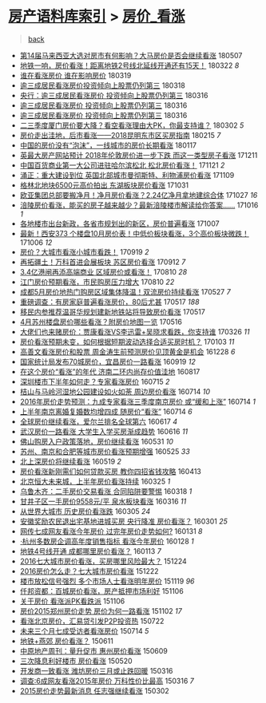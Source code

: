 [房产语料库索引](../../README.md)  > [房价_看涨](房价_看涨.md)
====
> [back](../README.md)

- [第14届马来西亚大选对房市有何影响？大马房价是否会继续看涨](http://jkwz.applinzi.com/ittc/7100439622461162506.html#%E7%AC%AC14%E5%B1%8A%E9%A9%AC%E6%9D%A5%E8%A5%BF%E4%BA%9A%E5%A4%A7%E9%80%89%E5%AF%B9%E6%88%BF%E5%B8%82%E6%9C%89%E4%BD%95%E5%BD%B1%E5%93%8D%EF%BC%9F%E5%A4%A7%E9%A9%AC%E6%88%BF%E4%BB%B7%E6%98%AF%E5%90%A6%E4%BC%9A%E7%BB%A7%E7%BB%AD%E7%9C%8B%E6%B6%A8) 180507  
- [地铁一响，房价看涨！距离地铁2号线北延线开通还有15天！](http://jkwz.applinzi.com/ittc/7083305350172509201.html#%E5%9C%B0%E9%93%81%E4%B8%80%E5%93%8D%EF%BC%8C%E6%88%BF%E4%BB%B7%E7%9C%8B%E6%B6%A8%EF%BC%81%E8%B7%9D%E7%A6%BB%E5%9C%B0%E9%93%812%E5%8F%B7%E7%BA%BF%E5%8C%97%E5%BB%B6%E7%BA%BF%E5%BC%80%E9%80%9A%E8%BF%98%E6%9C%8915%E5%A4%A9%EF%BC%81) 180322 *8* 
- [谁在看涨房价 谁在影响房价](http://jkwz.applinzi.com/ittc/7081010489360647185.html#%E8%B0%81%E5%9C%A8%E7%9C%8B%E6%B6%A8%E6%88%BF%E4%BB%B7+%E8%B0%81%E5%9C%A8%E5%BD%B1%E5%93%8D%E6%88%BF%E4%BB%B7) 180319  
- [逾三成居民看涨房价投资倾向上股票仍列第三](http://jkwz.applinzi.com/ittc/7081739844718167046.html#%E9%80%BE%E4%B8%89%E6%88%90%E5%B1%85%E6%B0%91%E7%9C%8B%E6%B6%A8%E6%88%BF%E4%BB%B7%E6%8A%95%E8%B5%84%E5%80%BE%E5%90%91%E4%B8%8A%E8%82%A1%E7%A5%A8%E4%BB%8D%E5%88%97%E7%AC%AC%E4%B8%89) 180318  
- [央行：逾三成居民看涨房价 投资倾向上股票仍列第三](http://jkwz.applinzi.com/ittc/7080969472242615307.html#%E5%A4%AE%E8%A1%8C%EF%BC%9A%E9%80%BE%E4%B8%89%E6%88%90%E5%B1%85%E6%B0%91%E7%9C%8B%E6%B6%A8%E6%88%BF%E4%BB%B7+%E6%8A%95%E8%B5%84%E5%80%BE%E5%90%91%E4%B8%8A%E8%82%A1%E7%A5%A8%E4%BB%8D%E5%88%97%E7%AC%AC%E4%B8%89) 180316  
- [逾三成居民看涨房价 投资倾向上股票仍列第三](http://jkwz.applinzi.com/ittc/7080965635775661063.html#%E9%80%BE%E4%B8%89%E6%88%90%E5%B1%85%E6%B0%91%E7%9C%8B%E6%B6%A8%E6%88%BF%E4%BB%B7+%E6%8A%95%E8%B5%84%E5%80%BE%E5%90%91%E4%B8%8A%E8%82%A1%E7%A5%A8%E4%BB%8D%E5%88%97%E7%AC%AC%E4%B8%89) 180316  
- [逾三成居民看涨房价 投资倾向上股票仍列第三](http://jkwz.applinzi.com/ittc/7080861177402098695.html#%E9%80%BE%E4%B8%89%E6%88%90%E5%B1%85%E6%B0%91%E7%9C%8B%E6%B6%A8%E6%88%BF%E4%BB%B7+%E6%8A%95%E8%B5%84%E5%80%BE%E5%90%91%E4%B8%8A%E8%82%A1%E7%A5%A8%E4%BB%8D%E5%88%97%E7%AC%AC%E4%B8%89) 180316  
- [二三季度厦门房价要大降？看空看涨理由大PK，你最支持谁？](http://jkwz.applinzi.com/ittc/7075806636302402566.html#%E4%BA%8C%E4%B8%89%E5%AD%A3%E5%BA%A6%E5%8E%A6%E9%97%A8%E6%88%BF%E4%BB%B7%E8%A6%81%E5%A4%A7%E9%99%8D%EF%BC%9F%E7%9C%8B%E7%A9%BA%E7%9C%8B%E6%B6%A8%E7%90%86%E7%94%B1%E5%A4%A7PK%EF%BC%8C%E4%BD%A0%E6%9C%80%E6%94%AF%E6%8C%81%E8%B0%81%EF%BC%9F) 180302 *5* 
- [房价走出洼地，后市看涨——2018昆明东市区买房指南](http://jkwz.applinzi.com/ittc/7070274718978802704.html#%E6%88%BF%E4%BB%B7%E8%B5%B0%E5%87%BA%E6%B4%BC%E5%9C%B0%EF%BC%8C%E5%90%8E%E5%B8%82%E7%9C%8B%E6%B6%A8%E2%80%94%E2%80%942018%E6%98%86%E6%98%8E%E4%B8%9C%E5%B8%82%E5%8C%BA%E4%B9%B0%E6%88%BF%E6%8C%87%E5%8D%97) 180215 *7* 
- [中国的房价没有“泡沫”，一线城市的房价长期看涨](http://jkwz.applinzi.com/ittc/7059682797675873297.html#%E4%B8%AD%E5%9B%BD%E7%9A%84%E6%88%BF%E4%BB%B7%E6%B2%A1%E6%9C%89%E2%80%9C%E6%B3%A1%E6%B2%AB%E2%80%9D%EF%BC%8C%E4%B8%80%E7%BA%BF%E5%9F%8E%E5%B8%82%E7%9A%84%E6%88%BF%E4%BB%B7%E9%95%BF%E6%9C%9F%E7%9C%8B%E6%B6%A8) 180117  
- [英最大房产网站预计 2018年伦敦房价进一步下跌 而这一类型房子看涨](http://jkwz.applinzi.com/ittc/7045877911389733904.html#%E8%8B%B1%E6%9C%80%E5%A4%A7%E6%88%BF%E4%BA%A7%E7%BD%91%E7%AB%99%E9%A2%84%E8%AE%A1+2018%E5%B9%B4%E4%BC%A6%E6%95%A6%E6%88%BF%E4%BB%B7%E8%BF%9B%E4%B8%80%E6%AD%A5%E4%B8%8B%E8%B7%8C+%E8%80%8C%E8%BF%99%E4%B8%80%E7%B1%BB%E5%9E%8B%E6%88%BF%E5%AD%90%E7%9C%8B%E6%B6%A8) 171211  
- [中国百货商业第一大公司进驻哈尔滨松北 松北房价看涨！](http://jkwz.applinzi.com/ittc/7038309418033218576.html#%E4%B8%AD%E5%9B%BD%E7%99%BE%E8%B4%A7%E5%95%86%E4%B8%9A%E7%AC%AC%E4%B8%80%E5%A4%A7%E5%85%AC%E5%8F%B8%E8%BF%9B%E9%A9%BB%E5%93%88%E5%B0%94%E6%BB%A8%E6%9D%BE%E5%8C%97+%E6%9D%BE%E5%8C%97%E6%88%BF%E4%BB%B7%E7%9C%8B%E6%B6%A8%EF%BC%81) 171121 *2* 
- [涌正：重大建设到位 英国北部城市曼彻斯特、利物浦房价看涨](http://jkwz.applinzi.com/ittc/7034018725781570577.html#%E6%B6%8C%E6%AD%A3%EF%BC%9A%E9%87%8D%E5%A4%A7%E5%BB%BA%E8%AE%BE%E5%88%B0%E4%BD%8D+%E8%8B%B1%E5%9B%BD%E5%8C%97%E9%83%A8%E5%9F%8E%E5%B8%82%E6%9B%BC%E5%BD%BB%E6%96%AF%E7%89%B9%E3%80%81%E5%88%A9%E7%89%A9%E6%B5%A6%E6%88%BF%E4%BB%B7%E7%9C%8B%E6%B6%A8) 171109  
- [格林北地块6500元高价拍出 东湖板块房价看涨](http://jkwz.applinzi.com/ittc/7030385636236854289.html#%E6%A0%BC%E6%9E%97%E5%8C%97%E5%9C%B0%E5%9D%976500%E5%85%83%E9%AB%98%E4%BB%B7%E6%8B%8D%E5%87%BA+%E4%B8%9C%E6%B9%96%E6%9D%BF%E5%9D%97%E6%88%BF%E4%BB%B7%E7%9C%8B%E6%B6%A8) 171031  
- [欧亚集团总部要搬净月！净月房价看涨？2.24亿净月拿地建综合体](http://jkwz.applinzi.com/ittc/7029051054694597648.html#%E6%AC%A7%E4%BA%9A%E9%9B%86%E5%9B%A2%E6%80%BB%E9%83%A8%E8%A6%81%E6%90%AC%E5%87%80%E6%9C%88%EF%BC%81%E5%87%80%E6%9C%88%E6%88%BF%E4%BB%B7%E7%9C%8B%E6%B6%A8%EF%BC%9F2.24%E4%BA%BF%E5%87%80%E6%9C%88%E6%8B%BF%E5%9C%B0%E5%BB%BA%E7%BB%BC%E5%90%88%E4%BD%93) 171027 *16* 
- [涪陵房价看涨，能买的房子越来越少？最新涪陵楼市解读给你答案……](http://jkwz.applinzi.com/ittc/7025089757388997648.html#%E6%B6%AA%E9%99%B5%E6%88%BF%E4%BB%B7%E7%9C%8B%E6%B6%A8%EF%BC%8C%E8%83%BD%E4%B9%B0%E7%9A%84%E6%88%BF%E5%AD%90%E8%B6%8A%E6%9D%A5%E8%B6%8A%E5%B0%91%EF%BC%9F%E6%9C%80%E6%96%B0%E6%B6%AA%E9%99%B5%E6%A5%BC%E5%B8%82%E8%A7%A3%E8%AF%BB%E7%BB%99%E4%BD%A0%E7%AD%94%E6%A1%88%E2%80%A6%E2%80%A6) 171016 *1* 
- [各地楼市出台新政，各省市规划出的新区，房价普遍看涨](http://jkwz.applinzi.com/ittc/7021848778271884305.html#%E5%90%84%E5%9C%B0%E6%A5%BC%E5%B8%82%E5%87%BA%E5%8F%B0%E6%96%B0%E6%94%BF%EF%BC%8C%E5%90%84%E7%9C%81%E5%B8%82%E8%A7%84%E5%88%92%E5%87%BA%E7%9A%84%E6%96%B0%E5%8C%BA%EF%BC%8C%E6%88%BF%E4%BB%B7%E6%99%AE%E9%81%8D%E7%9C%8B%E6%B6%A8) 171007  
- [最新！西安373 个楼盘10月房价表！中低价板块看涨，3个高价板块微跌！](http://jkwz.applinzi.com/ittc/7021437394535056400.html#%E6%9C%80%E6%96%B0%EF%BC%81%E8%A5%BF%E5%AE%89373+%E4%B8%AA%E6%A5%BC%E7%9B%9810%E6%9C%88%E6%88%BF%E4%BB%B7%E8%A1%A8%EF%BC%81%E4%B8%AD%E4%BD%8E%E4%BB%B7%E6%9D%BF%E5%9D%97%E7%9C%8B%E6%B6%A8%EF%BC%8C3%E4%B8%AA%E9%AB%98%E4%BB%B7%E6%9D%BF%E5%9D%97%E5%BE%AE%E8%B7%8C%EF%BC%81) 171006 *12* 
- [房价？大城市看涨小城市看跌！](http://jkwz.applinzi.com/ittc/7015019965206496273.html#%E6%88%BF%E4%BB%B7%EF%BC%9F%E5%A4%A7%E5%9F%8E%E5%B8%82%E7%9C%8B%E6%B6%A8%E5%B0%8F%E5%9F%8E%E5%B8%82%E7%9C%8B%E8%B7%8C%EF%BC%81) 170919 *2* 
- [再拓疆土！万科首进会展板块 苏区房价看涨](http://jkwz.applinzi.com/ittc/7012358863930786833.html#%E5%86%8D%E6%8B%93%E7%96%86%E5%9C%9F%EF%BC%81%E4%B8%87%E7%A7%91%E9%A6%96%E8%BF%9B%E4%BC%9A%E5%B1%95%E6%9D%BF%E5%9D%97+%E8%8B%8F%E5%8C%BA%E6%88%BF%E4%BB%B7%E7%9C%8B%E6%B6%A8) 170912 *7* 
- [3.4亿港闸再添高端商业 区域房价或看涨！](http://jkwz.applinzi.com/ittc/7000213345230390289.html#3.4%E4%BA%BF%E6%B8%AF%E9%97%B8%E5%86%8D%E6%B7%BB%E9%AB%98%E7%AB%AF%E5%95%86%E4%B8%9A+%E5%8C%BA%E5%9F%9F%E6%88%BF%E4%BB%B7%E6%88%96%E7%9C%8B%E6%B6%A8%EF%BC%81) 170810 *28* 
- [江门房价预期看涨，市民购房压力增大](http://jkwz.applinzi.com/ittc/7000085828691559441.html#%E6%B1%9F%E9%97%A8%E6%88%BF%E4%BB%B7%E9%A2%84%E6%9C%9F%E7%9C%8B%E6%B6%A8%EF%BC%8C%E5%B8%82%E6%B0%91%E8%B4%AD%E6%88%BF%E5%8E%8B%E5%8A%9B%E5%A2%9E%E5%A4%A7) 170810 *22* 
- [成都5月房价地热门购房区域集体降温！双流房价持续看涨](http://jkwz.applinzi.com/ittc/6972289036218532868.html#%E6%88%90%E9%83%BD5%E6%9C%88%E6%88%BF%E4%BB%B7%E5%9C%B0%E7%83%AD%E9%97%A8%E8%B4%AD%E6%88%BF%E5%8C%BA%E5%9F%9F%E9%9B%86%E4%BD%93%E9%99%8D%E6%B8%A9%EF%BC%81%E5%8F%8C%E6%B5%81%E6%88%BF%E4%BB%B7%E6%8C%81%E7%BB%AD%E7%9C%8B%E6%B6%A8) 170527 *7* 
- [重磅调查：有房家庭普遍看涨房价，80后尤甚](http://jkwz.applinzi.com/ittc/6968676162434761732.html#%E9%87%8D%E7%A3%85%E8%B0%83%E6%9F%A5%EF%BC%9A%E6%9C%89%E6%88%BF%E5%AE%B6%E5%BA%AD%E6%99%AE%E9%81%8D%E7%9C%8B%E6%B6%A8%E6%88%BF%E4%BB%B7%EF%BC%8C80%E5%90%8E%E5%B0%A4%E7%94%9A) 170517 *188* 
- [移民内参推荐温哥华规划建新地铁站将导致房价看涨](http://jkwz.applinzi.com/ittc/6968664552056030212.html#%E7%A7%BB%E6%B0%91%E5%86%85%E5%8F%82%E6%8E%A8%E8%8D%90%E6%B8%A9%E5%93%A5%E5%8D%8E%E8%A7%84%E5%88%92%E5%BB%BA%E6%96%B0%E5%9C%B0%E9%93%81%E7%AB%99%E5%B0%86%E5%AF%BC%E8%87%B4%E6%88%BF%E4%BB%B7%E7%9C%8B%E6%B6%A8) 170517  
- [4月苏州楼盘房价哪些看涨？附房价地图一览](http://jkwz.applinzi.com/ittc/6968261541785764868.html#4%E6%9C%88%E8%8B%8F%E5%B7%9E%E6%A5%BC%E7%9B%98%E6%88%BF%E4%BB%B7%E5%93%AA%E4%BA%9B%E7%9C%8B%E6%B6%A8%EF%BC%9F%E9%99%84%E6%88%BF%E4%BB%B7%E5%9C%B0%E5%9B%BE%E4%B8%80%E8%A7%88) 170516  
- [大佬们也来赌房价：贾康看涨VS李迅雷+吴晓求看跌，你支持谁](http://jkwz.applinzi.com/ittc/6949451991699948548.html#%E5%A4%A7%E4%BD%AC%E4%BB%AC%E4%B9%9F%E6%9D%A5%E8%B5%8C%E6%88%BF%E4%BB%B7%EF%BC%9A%E8%B4%BE%E5%BA%B7%E7%9C%8B%E6%B6%A8VS%E6%9D%8E%E8%BF%85%E9%9B%B7%2B%E5%90%B4%E6%99%93%E6%B1%82%E7%9C%8B%E8%B7%8C%EF%BC%8C%E4%BD%A0%E6%94%AF%E6%8C%81%E8%B0%81) 170326 *11* 
- [房价看涨预期未变，如何根据短期波动选择合适买房时机？](http://jkwz.applinzi.com/ittc/6918727361762952197.html#%E6%88%BF%E4%BB%B7%E7%9C%8B%E6%B6%A8%E9%A2%84%E6%9C%9F%E6%9C%AA%E5%8F%98%EF%BC%8C%E5%A6%82%E4%BD%95%E6%A0%B9%E6%8D%AE%E7%9F%AD%E6%9C%9F%E6%B3%A2%E5%8A%A8%E9%80%89%E6%8B%A9%E5%90%88%E9%80%82%E4%B9%B0%E6%88%BF%E6%97%B6%E6%9C%BA%EF%BC%9F) 170103 *11* 
- [高善文看涨房价和股票 周金涛生前预测房价见顶黄金是机会](http://jkwz.applinzi.com/ittc/6916780725428028420.html#%E9%AB%98%E5%96%84%E6%96%87%E7%9C%8B%E6%B6%A8%E6%88%BF%E4%BB%B7%E5%92%8C%E8%82%A1%E7%A5%A8+%E5%91%A8%E9%87%91%E6%B6%9B%E7%94%9F%E5%89%8D%E9%A2%84%E6%B5%8B%E6%88%BF%E4%BB%B7%E8%A7%81%E9%A1%B6%E9%BB%84%E9%87%91%E6%98%AF%E6%9C%BA%E4%BC%9A) 161228 *6* 
- [国家统计局发布70城房价，宜昌房价一路看涨](http://jkwz.applinzi.com/ittc/6879529201325048836.html#%E5%9B%BD%E5%AE%B6%E7%BB%9F%E8%AE%A1%E5%B1%80%E5%8F%91%E5%B8%8370%E5%9F%8E%E6%88%BF%E4%BB%B7%EF%BC%8C%E5%AE%9C%E6%98%8C%E6%88%BF%E4%BB%B7%E4%B8%80%E8%B7%AF%E7%9C%8B%E6%B6%A8) 160919 *12* 
- [在这个房价“看涨”的年代 济南二环内尚存价值洼地](http://jkwz.applinzi.com/ittc/6867273551060665349.html#%E5%9C%A8%E8%BF%99%E4%B8%AA%E6%88%BF%E4%BB%B7%E2%80%9C%E7%9C%8B%E6%B6%A8%E2%80%9D%E7%9A%84%E5%B9%B4%E4%BB%A3+%E6%B5%8E%E5%8D%97%E4%BA%8C%E7%8E%AF%E5%86%85%E5%B0%9A%E5%AD%98%E4%BB%B7%E5%80%BC%E6%B4%BC%E5%9C%B0) 160817  
- [深圳楼市下半年如何走？专家看涨房价](http://jkwz.applinzi.com/ittc/6855010520255693828.html#%E6%B7%B1%E5%9C%B3%E6%A5%BC%E5%B8%82%E4%B8%8B%E5%8D%8A%E5%B9%B4%E5%A6%82%E4%BD%95%E8%B5%B0%EF%BC%9F%E4%B8%93%E5%AE%B6%E7%9C%8B%E6%B6%A8%E6%88%BF%E4%BB%B7) 160715 *2* 
- [桔山与马岭河湿地公园建设如火如荼 周边房价看涨](http://jkwz.applinzi.com/ittc/6854799153938564100.html#%E6%A1%94%E5%B1%B1%E4%B8%8E%E9%A9%AC%E5%B2%AD%E6%B2%B3%E6%B9%BF%E5%9C%B0%E5%85%AC%E5%9B%AD%E5%BB%BA%E8%AE%BE%E5%A6%82%E7%81%AB%E5%A6%82%E8%8D%BC+%E5%91%A8%E8%BE%B9%E6%88%BF%E4%BB%B7%E7%9C%8B%E6%B6%A8) 160714 *10* 
- [2016年房价走势预测：九成专家看涨三季度南京房价 或“缓和上涨”](http://jkwz.applinzi.com/ittc/6854767293288154116.html#2016%E5%B9%B4%E6%88%BF%E4%BB%B7%E8%B5%B0%E5%8A%BF%E9%A2%84%E6%B5%8B%EF%BC%9A%E4%B9%9D%E6%88%90%E4%B8%93%E5%AE%B6%E7%9C%8B%E6%B6%A8%E4%B8%89%E5%AD%A3%E5%BA%A6%E5%8D%97%E4%BA%AC%E6%88%BF%E4%BB%B7+%E6%88%96%E2%80%9C%E7%BC%93%E5%92%8C%E4%B8%8A%E6%B6%A8%E2%80%9D) 160714 *1* 
- [上半年南京离婚复婚数均增四成 随房价“看涨”](http://jkwz.applinzi.com/ittc/6854640248272978949.html#%E4%B8%8A%E5%8D%8A%E5%B9%B4%E5%8D%97%E4%BA%AC%E7%A6%BB%E5%A9%9A%E5%A4%8D%E5%A9%9A%E6%95%B0%E5%9D%87%E5%A2%9E%E5%9B%9B%E6%88%90+%E9%9A%8F%E6%88%BF%E4%BB%B7%E2%80%9C%E7%9C%8B%E6%B6%A8%E2%80%9D) 160714 *6* 
- [全球房价继续看涨，爱尔兰排名全球第六](http://jkwz.applinzi.com/ittc/6844663270119834629.html#%E5%85%A8%E7%90%83%E6%88%BF%E4%BB%B7%E7%BB%A7%E7%BB%AD%E7%9C%8B%E6%B6%A8%EF%BC%8C%E7%88%B1%E5%B0%94%E5%85%B0%E6%8E%92%E5%90%8D%E5%85%A8%E7%90%83%E7%AC%AC%E5%85%AD) 160617 *4* 
- [武汉房价一路看涨 大学生入学买房渐成趋势](http://jkwz.applinzi.com/ittc/6844235987684951045.html#%E6%AD%A6%E6%B1%89%E6%88%BF%E4%BB%B7%E4%B8%80%E8%B7%AF%E7%9C%8B%E6%B6%A8+%E5%A4%A7%E5%AD%A6%E7%94%9F%E5%85%A5%E5%AD%A6%E4%B9%B0%E6%88%BF%E6%B8%90%E6%88%90%E8%B6%8B%E5%8A%BF) 160616 *11* 
- [佛山购房入户政策落地，房价继续看涨](http://jkwz.applinzi.com/ittc/6838374241527137284.html#%E4%BD%9B%E5%B1%B1%E8%B4%AD%E6%88%BF%E5%85%A5%E6%88%B7%E6%94%BF%E7%AD%96%E8%90%BD%E5%9C%B0%EF%BC%8C%E6%88%BF%E4%BB%B7%E7%BB%A7%E7%BB%AD%E7%9C%8B%E6%B6%A8) 160531 *10* 
- [苏州、南京和合肥等城市房价看涨预期增强](http://jkwz.applinzi.com/ittc/6836162848094684165.html#%E8%8B%8F%E5%B7%9E%E3%80%81%E5%8D%97%E4%BA%AC%E5%92%8C%E5%90%88%E8%82%A5%E7%AD%89%E5%9F%8E%E5%B8%82%E6%88%BF%E4%BB%B7%E7%9C%8B%E6%B6%A8%E9%A2%84%E6%9C%9F%E5%A2%9E%E5%BC%BA) 160525 *33* 
- [北上深房价将继续看涨](http://jkwz.applinzi.com/ittc/6834033526437315588.html#%E5%8C%97%E4%B8%8A%E6%B7%B1%E6%88%BF%E4%BB%B7%E5%B0%86%E7%BB%A7%E7%BB%AD%E7%9C%8B%E6%B6%A8) 160519 *2* 
- [房价看涨新刚需们如何贷款买房 教你四招省钱攻略](http://jkwz.applinzi.com/ittc/6820517972460176388.html#%E6%88%BF%E4%BB%B7%E7%9C%8B%E6%B6%A8%E6%96%B0%E5%88%9A%E9%9C%80%E4%BB%AC%E5%A6%82%E4%BD%95%E8%B4%B7%E6%AC%BE%E4%B9%B0%E6%88%BF+%E6%95%99%E4%BD%A0%E5%9B%9B%E6%8B%9B%E7%9C%81%E9%92%B1%E6%94%BB%E7%95%A5) 160413  
- [北京恒大未来城，上半年房价看涨持续](http://jkwz.applinzi.com/ittc/6813441199360705540.html#%E5%8C%97%E4%BA%AC%E6%81%92%E5%A4%A7%E6%9C%AA%E6%9D%A5%E5%9F%8E%EF%BC%8C%E4%B8%8A%E5%8D%8A%E5%B9%B4%E6%88%BF%E4%BB%B7%E7%9C%8B%E6%B6%A8%E6%8C%81%E7%BB%AD) 160325 *1* 
- [乌鲁木齐：二手房价交易看涨 合同陷阱要警惕](http://jkwz.applinzi.com/ittc/6810863765109081092.html#%E4%B9%8C%E9%B2%81%E6%9C%A8%E9%BD%90%EF%BC%9A%E4%BA%8C%E6%89%8B%E6%88%BF%E4%BB%B7%E4%BA%A4%E6%98%93%E7%9C%8B%E6%B6%A8+%E5%90%88%E5%90%8C%E9%99%B7%E9%98%B1%E8%A6%81%E8%AD%A6%E6%83%95) 160318 *1* 
- [甘井子区一手房价9558元/平 泉水板块看涨](http://jkwz.applinzi.com/ittc/6810246689814217733.html#%E7%94%98%E4%BA%95%E5%AD%90%E5%8C%BA%E4%B8%80%E6%89%8B%E6%88%BF%E4%BB%B79558%E5%85%83%2F%E5%B9%B3+%E6%B3%89%E6%B0%B4%E6%9D%BF%E5%9D%97%E7%9C%8B%E6%B6%A8) 160316 *11* 
- [从世界大城市    历史房价看涨跌](http://jkwz.applinzi.com/ittc/6806088729777144837.html#%E4%BB%8E%E4%B8%96%E7%95%8C%E5%A4%A7%E5%9F%8E%E5%B8%82++++%E5%8E%86%E5%8F%B2%E6%88%BF%E4%BB%B7%E7%9C%8B%E6%B6%A8%E8%B7%8C) 160305 *24* 
- [安徽奖励农民退出宅基地进城买房 央行降准 房价看涨？](http://jkwz.applinzi.com/ittc/6804705678799143941.html#%E5%AE%89%E5%BE%BD%E5%A5%96%E5%8A%B1%E5%86%9C%E6%B0%91%E9%80%80%E5%87%BA%E5%AE%85%E5%9F%BA%E5%9C%B0%E8%BF%9B%E5%9F%8E%E4%B9%B0%E6%88%BF+%E5%A4%AE%E8%A1%8C%E9%99%8D%E5%87%86+%E6%88%BF%E4%BB%B7%E7%9C%8B%E6%B6%A8%EF%BC%9F) 160301 *25* 
- [网传七成网友看涨今年房价 过完年房价走势如何?](http://jkwz.applinzi.com/ittc/6793558314164159493.html#%E7%BD%91%E4%BC%A0%E4%B8%83%E6%88%90%E7%BD%91%E5%8F%8B%E7%9C%8B%E6%B6%A8%E4%BB%8A%E5%B9%B4%E6%88%BF%E4%BB%B7+%E8%BF%87%E5%AE%8C%E5%B9%B4%E6%88%BF%E4%BB%B7%E8%B5%B0%E5%8A%BF%E5%A6%82%E4%BD%95%3F) 160131 *8* 
- [·杭州多数房企调高年度销售指标 看涨今年房价](http://jkwz.applinzi.com/ittc/6792294572390614020.html#%C2%B7%E6%9D%AD%E5%B7%9E%E5%A4%9A%E6%95%B0%E6%88%BF%E4%BC%81%E8%B0%83%E9%AB%98%E5%B9%B4%E5%BA%A6%E9%94%80%E5%94%AE%E6%8C%87%E6%A0%87+%E7%9C%8B%E6%B6%A8%E4%BB%8A%E5%B9%B4%E6%88%BF%E4%BB%B7) 160128 *1* 
- [地铁4号线开通 成都哪里房价看涨？](http://jkwz.applinzi.com/ittc/6786855750420923397.html#%E5%9C%B0%E9%93%814%E5%8F%B7%E7%BA%BF%E5%BC%80%E9%80%9A+%E6%88%90%E9%83%BD%E5%93%AA%E9%87%8C%E6%88%BF%E4%BB%B7%E7%9C%8B%E6%B6%A8%EF%BC%9F) 160113 *7* 
- [2016七大城市房价看涨，买房哪里风险最大？](http://jkwz.applinzi.com/ittc/6779377739241096196.html#2016%E4%B8%83%E5%A4%A7%E5%9F%8E%E5%B8%82%E6%88%BF%E4%BB%B7%E7%9C%8B%E6%B6%A8%EF%BC%8C%E4%B9%B0%E6%88%BF%E5%93%AA%E9%87%8C%E9%A3%8E%E9%99%A9%E6%9C%80%E5%A4%A7%EF%BC%9F) 151224  
- [2016房价怎么走？七大城市房价看涨](http://jkwz.applinzi.com/ittc/6778558144443843589.html#2016%E6%88%BF%E4%BB%B7%E6%80%8E%E4%B9%88%E8%B5%B0%EF%BC%9F%E4%B8%83%E5%A4%A7%E5%9F%8E%E5%B8%82%E6%88%BF%E4%BB%B7%E7%9C%8B%E6%B6%A8) 151222  
- [楼市放松信号强烈 多个市场人士看涨明年房价](http://jkwz.applinzi.com/ittc/6766343022560429061.html#%E6%A5%BC%E5%B8%82%E6%94%BE%E6%9D%BE%E4%BF%A1%E5%8F%B7%E5%BC%BA%E7%83%88+%E5%A4%9A%E4%B8%AA%E5%B8%82%E5%9C%BA%E4%BA%BA%E5%A3%AB%E7%9C%8B%E6%B6%A8%E6%98%8E%E5%B9%B4%E6%88%BF%E4%BB%B7) 151119 *96* 
- [仟邦资都：百城房价看涨，房产抵押市场利好](http://jkwz.applinzi.com/ittc/6761628162119435268.html#%E4%BB%9F%E9%82%A6%E8%B5%84%E9%83%BD%EF%BC%9A%E7%99%BE%E5%9F%8E%E6%88%BF%E4%BB%B7%E7%9C%8B%E6%B6%A8%EF%BC%8C%E6%88%BF%E4%BA%A7%E6%8A%B5%E6%8A%BC%E5%B8%82%E5%9C%BA%E5%88%A9%E5%A5%BD) 151106  
- [关于房价 看涨派PK看跌派](http://jkwz.applinzi.com/ittc/6761495070398497796.html#%E5%85%B3%E4%BA%8E%E6%88%BF%E4%BB%B7+%E7%9C%8B%E6%B6%A8%E6%B4%BEPK%E7%9C%8B%E8%B7%8C%E6%B4%BE) 151106  
- [房价2015郑州房价走势 房价为何一路看涨](http://jkwz.applinzi.com/ittc/6760124412340487172.html#%E6%88%BF%E4%BB%B72015%E9%83%91%E5%B7%9E%E6%88%BF%E4%BB%B7%E8%B5%B0%E5%8A%BF+%E6%88%BF%E4%BB%B7%E4%B8%BA%E4%BD%95%E4%B8%80%E8%B7%AF%E7%9C%8B%E6%B6%A8) 151102 *17* 
- [看涨北京房价，汇易贷引发P2P投资热](http://jkwz.applinzi.com/ittc/547650615190823372.html#%E7%9C%8B%E6%B6%A8%E5%8C%97%E4%BA%AC%E6%88%BF%E4%BB%B7%EF%BC%8C%E6%B1%87%E6%98%93%E8%B4%B7%E5%BC%95%E5%8F%91P2P%E6%8A%95%E8%B5%84%E7%83%AD) 150722  
- [未来三个月七成受访者看涨房价](http://jkwz.applinzi.com/ittc/547650615060200432.html#%E6%9C%AA%E6%9D%A5%E4%B8%89%E4%B8%AA%E6%9C%88%E4%B8%83%E6%88%90%E5%8F%97%E8%AE%BF%E8%80%85%E7%9C%8B%E6%B6%A8%E6%88%BF%E4%BB%B7) 150714 *5* 
- [地铁+燕郊 房价看涨？](http://jkwz.applinzi.com/ittc/547650611424529317.html#%E5%9C%B0%E9%93%81%2B%E7%87%95%E9%83%8A+%E6%88%BF%E4%BB%B7%E7%9C%8B%E6%B6%A8%EF%BC%9F) 150611  
- [中原地产周刊：量升促市 惠州房价看涨](http://jkwz.applinzi.com/ittc/547650611417374219.html#%E4%B8%AD%E5%8E%9F%E5%9C%B0%E4%BA%A7%E5%91%A8%E5%88%8A%EF%BC%9A%E9%87%8F%E5%8D%87%E4%BF%83%E5%B8%82+%E6%83%A0%E5%B7%9E%E6%88%BF%E4%BB%B7%E7%9C%8B%E6%B6%A8) 150609  
- [三次降息利好楼市 房价看涨](http://jkwz.applinzi.com/ittc/547650611414122686.html#%E4%B8%89%E6%AC%A1%E9%99%8D%E6%81%AF%E5%88%A9%E5%A5%BD%E6%A5%BC%E5%B8%82+%E6%88%BF%E4%BB%B7%E7%9C%8B%E6%B6%A8) 150520  
- [开发商一致看涨 潍坊房价三月或止跌回暖](http://jkwz.applinzi.com/ittc/547650611398949885.html#%E5%BC%80%E5%8F%91%E5%95%86%E4%B8%80%E8%87%B4%E7%9C%8B%E6%B6%A8+%E6%BD%8D%E5%9D%8A%E6%88%BF%E4%BB%B7%E4%B8%89%E6%9C%88%E6%88%96%E6%AD%A2%E8%B7%8C%E5%9B%9E%E6%9A%96) 150316  
- [调查:6成网友看涨2015年房价 万科性价比最高](http://jkwz.applinzi.com/ittc/547650611397713048.html#%E8%B0%83%E6%9F%A5%3A6%E6%88%90%E7%BD%91%E5%8F%8B%E7%9C%8B%E6%B6%A82015%E5%B9%B4%E6%88%BF%E4%BB%B7+%E4%B8%87%E7%A7%91%E6%80%A7%E4%BB%B7%E6%AF%94%E6%9C%80%E9%AB%98) 150316 *7* 
- [2015房价走势最新消息 任志强继续看涨](http://jkwz.applinzi.com/ittc/547650611394293546.html#2015%E6%88%BF%E4%BB%B7%E8%B5%B0%E5%8A%BF%E6%9C%80%E6%96%B0%E6%B6%88%E6%81%AF+%E4%BB%BB%E5%BF%97%E5%BC%BA%E7%BB%A7%E7%BB%AD%E7%9C%8B%E6%B6%A8) 150302  
